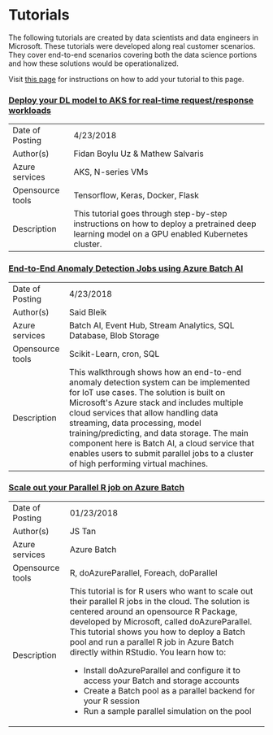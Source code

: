 # Tutorials
The following tutorials are created by data scientists and data engineers in Microsoft. These tutorials were developed along real customer scenarios. They cover end-to-end scenarios covering both the data science portions and how these solutions would be operationalized. 

Visit [this page](./contribute.md) for instructions on how to add your tutorial to this page.

### [Deploy your DL model to AKS for real-time request/response workloads](https://github.com/Microsoft/AKSDeploymentTutorial)
| | |
| :-- | --- |
| Date of Posting  | 4/23/2018 |
| Author(s) | Fidan Boylu Uz & Mathew Salvaris | 
| Azure services | AKS, N-series VMs | 
| Opensource tools | Tensorflow, Keras, Docker, Flask |
| Description | This tutorial goes through step-by-step instructions on how to deploy a pretrained deep learning model on a GPU enabled Kubernetes cluster. |

### [End-to-End Anomaly Detection Jobs using Azure Batch AI](https://github.com/saidbleik/batchai_mm_ad)
| | |
| :-- | --- |
| Date of Posting  | 4/23/2018 |
| Author(s) | Said Bleik | 
| Azure services | Batch AI, Event Hub, Stream Analytics, SQL Database, Blob Storage | 
| Opensource tools | Scikit-Learn, cron, SQL |
| Description | This walkthrough shows how an end-to-end anomaly detection system can be implemented for IoT use cases. The solution is built on Microsoft's Azure stack and includes multiple cloud services that allow handling data streaming, data processing, model training/predicting, and data storage. The main component here is Batch AI, a cloud service that enables users to submit parallel jobs to a cluster of high performing virtual machines. |

### [Scale out your Parallel R job on Azure Batch](https://docs.microsoft.com/en-us/azure/batch/tutorial-r-doazureparallel)
| | |
| :-- | --- |
| Date of Posting  | 01/23/2018 |
| Author(s) | JS Tan | 
| Azure services | Azure Batch | 
| Opensource tools | R, doAzureParallel, Foreach, doParallel |
| Description | This tutorial is for R users who want to scale out their parallel R jobs in the cloud. The solution is centered around an opensource R Package, developed by Microsoft, called doAzureParallel. This tutorial shows you how to deploy a Batch pool and run a parallel R job in Azure Batch directly within RStudio. You learn how to:<ul><li>Install doAzureParallel and configure it to access your Batch and storage accounts</li><li>Create a Batch pool as a parallel backend for your R session</li><li>Run a sample parallel simulation on the pool</li></ul>|
